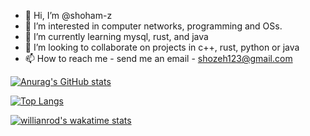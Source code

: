 - 👋 Hi, I’m @shoham-z
- 👀 I’m interested in computer networks, programming and OSs.
- 🌱 I’m currently learning mysql, rust, and java
- 💞️ I’m looking to collaborate on projects in c++, rust, python or java
- 📫 How to reach me - send me an email - shozeh123@gmail.com


[![Anurag's GitHub stats](https://github-readme-stats.vercel.app/api?username=shoham-z&show_icons=true&theme=algolia)](https://github.com/anuraghazra/github-readme-stats)

[![Top Langs](https://github-readme-stats.vercel.app/api/top-langs/?username=shoham-z&theme=algolia)](https://github.com/anuraghazra/github-readme-stats)

[![willianrod's wakatime stats](https://github-readme-stats.vercel.app/api/wakatime?username=shoham_z&show_icons=true&theme=algolia)](https://github.com/anuraghazra/github-readme-stats)

<!---
shoham-z/shoham-z is a ✨ special ✨ repository because its `README.md` (this file) appears on your GitHub profile.
You can click the Preview link to take a look at your changes.
--->
